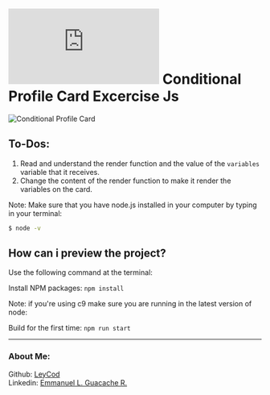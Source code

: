 # [![4Geeks Logo](https://assets.breatheco.de/apis/img/images.php?blob&random&cat=icon&tags=4geeks,16 "4Geeks Logo")](https://assets.breatheco.de/apis/img/images.php?blob&random&cat=icon&tags=4geeks,16 "4Geeks Logo") Conditional Profile Card Excercise Js

![Conditional Profile Card](https://github.com/breatheco-de/exercise-conditional-profile-card/blob/master/preview.gif?raw=true)

## To-Dos:

1. Read and understand the render function and the value of the `variables` variable that it receives.
2. Change the content of the render function to make it render the variables on the card.


Note: Make sure that you have node.js installed in your computer by typing in your terminal:

```bash
$ node -v
```

## How can i preview the project?

Use the following command at the terminal:

Install NPM packages: `npm install`

Note: if you're using c9 make sure you are running in the latest version of node: 

Build for the first time: `npm run start`

------------

### About Me:

Github: [LeyCod](http://https://github.com/LeyCod "LeyCod")
<br>
Linkedin: [Emmanuel L. Guacache R.](http://https://www.linkedin.com/in/emmanuelleyan/ "Emmanuel Leyan Guacache Rodriguez")
